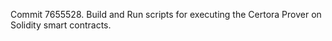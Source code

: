 Commit 7655528.                    Build and Run scripts for executing the Certora Prover on Solidity smart contracts.